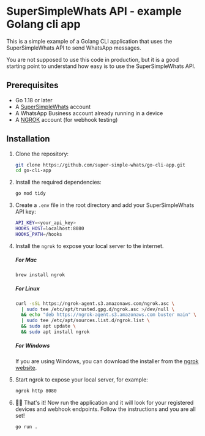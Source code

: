 # SuperSimpleWhats API - example Golang cli app

This is a simple example of a Golang CLI application that uses the SuperSimpleWhats API to send WhatsApp messages.

You are not supposed to use this code in production, but it is a good starting point to understand how easy is to use the SuperSimpleWhats API.

## Prerequisites

- Go 1.18 or later
- A [SuperSimpleWhats](https://supersimplewhats.com/) account
- A WhatsApp Business account already running in a device
- A [NGROK](https://ngrok.com/) account (for webhook testing)

## Installation

1. Clone the repository:
    ```bash
    git clone https://github.com/super-simple-whats/go-cli-app.git
    cd go-cli-app
    ```

2. Install the required dependencies:
    ```bash
    go mod tidy
    ```

3. Create a `.env` file in the root directory and add your SuperSimpleWhats API key:
    ```bash
    API_KEY=<your_api_key>
    HOOKS_HOST=localhost:8080
    HOOKS_PATH=/hooks
    ```

4. Install the `ngrok` to expose your local server to the internet.
    ##### For Mac
    ```bash
    brew install ngrok
    ```
    ##### For Linux
    ```bash
    curl -sSL https://ngrok-agent.s3.amazonaws.com/ngrok.asc \
      | sudo tee /etc/apt/trusted.gpg.d/ngrok.asc >/dev/null \
      && echo "deb https://ngrok-agent.s3.amazonaws.com buster main" \
      | sudo tee /etc/apt/sources.list.d/ngrok.list \
      && sudo apt update \
      && sudo apt install ngrok
    ```
    ##### For Windows
    If you are using Windows, you can download the installer from the [ngrok website](https://ngrok.com/download).

5. Start ngrok to expose your local server, for example:
    ```bash
    ngrok http 8080
    ```

6. 🥳🎉 That's it! Now run the application and it will look for your registered devices and webhook endpoints. Follow the instructions and you are all set!
    ```bash
    go run .
    ```

